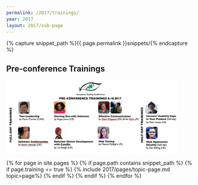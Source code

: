 ```yaml
---
permalink: /2017/trainings/
year: 2017
layout: 2017/sub-page
---
```

{% capture snippet_path %}{{ page.permalink }}snippets/{% endcapture %}

<div class="container" id="trainings">

<section class="main-content text-center" id="topic-trainings">
<h2>Pre-conference Trainings</h2>

<img src="/images/2017/Trainings.png" alt = "Trainings summary" width="90%">

{% for page in site.pages %}
{% if page.path contains snippet_path %}
{% if page.training == true %}
 {% include 2017/pages/topic-page.md  topic=page%}
{% endif %}
{% endif %}
{% endfor %}

</section></div>
